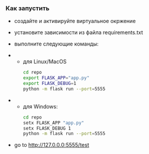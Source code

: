 ### Как запустить
* создайте и активируйте виртуальное окржение
* установите зависимости из файла requirements.txt
* выполните следующие команды:

* * для Linux/MacOS
    ```bash
    cd repo
    export FLASK_APP="app.py"
    export FLASK_DEBUG=1
    python -m flask run --port=5555
    ```
* *  для Windows:
        ```bash
        cd repo
        setx FLASK_APP "app.py"
        setx FLASK_DEBUG 1
        python -m flask run --port=5555
        ```
* go to http://127.0.0.0:5555/test
